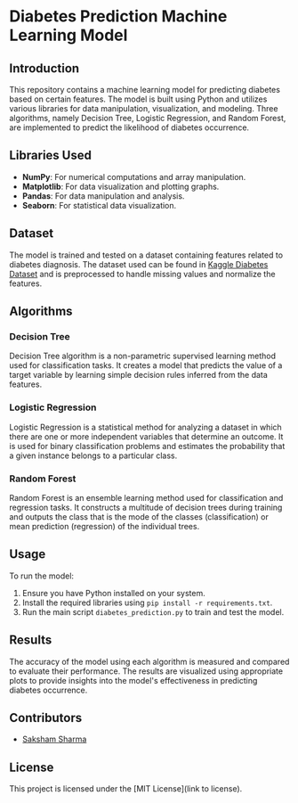 # Diabetes Prediction Machine Learning Model

## Introduction
This repository contains a machine learning model for predicting diabetes based on certain features. The model is built using Python and utilizes various libraries for data manipulation, visualization, and modeling. Three algorithms, namely Decision Tree, Logistic Regression, and Random Forest, are implemented to predict the likelihood of diabetes occurrence.

## Libraries Used
- **NumPy**: For numerical computations and array manipulation.
- **Matplotlib**: For data visualization and plotting graphs.
- **Pandas**: For data manipulation and analysis.
- **Seaborn**: For statistical data visualization.

## Dataset
The model is trained and tested on a dataset containing features related to diabetes diagnosis. The dataset used can be found in [Kaggle Diabetes Dataset](https://www.kaggle.com/datasets/akshaydattatraykhare/diabetes-dataset) and is preprocessed to handle missing values and normalize the features.

## Algorithms
### Decision Tree
Decision Tree algorithm is a non-parametric supervised learning method used for classification tasks. It creates a model that predicts the value of a target variable by learning simple decision rules inferred from the data features.

### Logistic Regression
Logistic Regression is a statistical method for analyzing a dataset in which there are one or more independent variables that determine an outcome. It is used for binary classification problems and estimates the probability that a given instance belongs to a particular class.

### Random Forest
Random Forest is an ensemble learning method used for classification and regression tasks. It constructs a multitude of decision trees during training and outputs the class that is the mode of the classes (classification) or mean prediction (regression) of the individual trees.

## Usage
To run the model:
1. Ensure you have Python installed on your system.
2. Install the required libraries using `pip install -r requirements.txt`.
3. Run the main script `diabetes_prediction.py` to train and test the model.

## Results
The accuracy of the model using each algorithm is measured and compared to evaluate their performance. The results are visualized using appropriate plots to provide insights into the model's effectiveness in predicting diabetes occurrence.

## Contributors
- [Saksham Sharma](https://github.com/Anonymous096)

## License
This project is licensed under the [MIT License](link to license).
